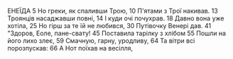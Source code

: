 ЕНЕЇДА
5  Но греки, як спаливши Трою,
10 П'ятами з Трої накивав.
13 Троянців насаджавши повні,
14 І куди очі почухрав.
18 Давно вона уже хотіла,
25 Но гірш за те їй не любився,
30 Путівочку Венері дав.
41 "Здоров, Еоле, пане-свату!
45 Поставила тарілку з хлібом
55 Пошли на його лихо злеє,
59 Смачную, гарну, уродливу,
64 Та вітри всі порозпускав:
66 А Нот поїхав на весілля,
